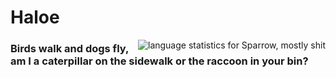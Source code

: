 # Haloe


<img src="https://github-readme-stats.vercel.app/api/top-langs?username=NormalSparrow&langs_count=20&theme=dark&bg_color=111111&title_color=ffffff&text_color=ffffff&locale=en&layout=compact" alt="language statistics for Sparrow, mostly shit" align="right" />


### Birds walk and dogs fly, am I a caterpillar on the sidewalk or the raccoon in your bin?

